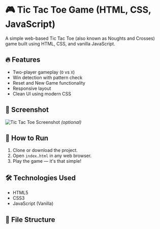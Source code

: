 # 🎮 Tic Tac Toe Game (HTML, CSS, JavaScript)

A simple web-based Tic Tac Toe (also known as Noughts and Crosses) game built using HTML, CSS, and vanilla JavaScript.

## 🔥 Features

- Two-player gameplay (`O` vs `X`)
- Win detection with pattern check
- Reset and New Game functionality
- Responsive layout
- Clean UI using modern CSS

## 📸 Screenshot

![Tic Tac Toe Screenshot](screenshot.png) *(optional)*

## 🚀 How to Run

1. Clone or download the project.
2. Open `index.html` in any web browser.
3. Play the game — it's that simple!

## 🛠 Technologies Used

- HTML5
- CSS3
- JavaScript (Vanilla)

## 📂 File Structure

